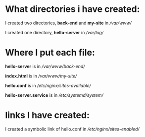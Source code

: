 # What directories i have created:

I created two directories, **back-end** and **my-site** in _/var/www/_

I created one directory, **hello-server** in _/var/log/_

# Where I put each file:

**hello-server** is in _/var/www/back-end/_

**index.html** is in _/var/www/my-site/_

**hello.conf** is in _/etc/nginx/sites-available/_

**hello-server.service** is in _/etc/systemd/system/_

# links I have created:

I created a symbolic link of hello.conf in _/etc/nginx/sites-enabled/_
